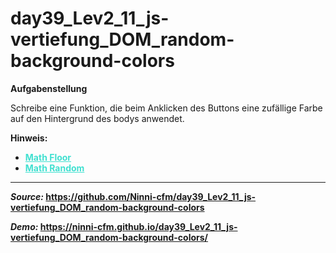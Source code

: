 # day39_Lev2_11_js-vertiefung_DOM_random-background-colors

**Aufgabenstellung**

Schreibe eine Funktion, die beim Anklicken des Buttons eine zufällige Farbe auf den Hintergrund des bodys anwendet.

<b>Hinweis:<b>

-   <span style="color:turquoise"><u>Math Floor</u></span>
-   <span style="color:turquoise"><u>Math Random</u></span>

---

_Source:_ https://github.com/Ninni-cfm/day39_Lev2_11_js-vertiefung_DOM_random-background-colors

_Demo:_ https://ninni-cfm.github.io/day39_Lev2_11_js-vertiefung_DOM_random-background-colors/
